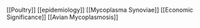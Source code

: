 [[Poultry]]
[[epidemiology]]
[[Mycoplasma Synoviae]]
[[Economic Significance]]
[[Avian Mycoplasmosis]]

